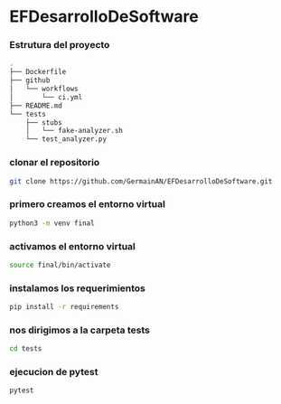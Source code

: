 # EFDesarrolloDeSoftware

### Estrutura del proyecto

```bash
.
├── Dockerfile
├── github
│   └── workflows
│       └── ci.yml
├── README.md
└── tests
    ├── stubs
    │   └── fake-analyzer.sh
    └── test_analyzer.py
```

### clonar el repositorio

```bash
git clone https://github.com/GermainAN/EFDesarrolloDeSoftware.git
```
### primero creamos el entorno virtual

```bash
python3 -m venv final
```

### activamos el entorno virtual
```bash
source final/bin/activate
```

### instalamos los requerimientos
```bash
pip install -r requirements
```

### nos dirigimos a la carpeta tests

```bash
cd tests
```

### ejecucion de pytest

```
pytest
```
